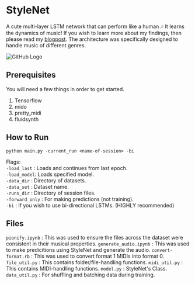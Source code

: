 # StyleNet
A cute multi-layer LSTM network that can perform like a human 🎶 It learns the dynamics of music! If you wish to learn more about my findings, then please read my [blogpost](http://imanmalik.com/cs/2017/06/05/neural-style.html). The architecture was specifically designed to handle music of different genres.

![GitHub Logo](http://imanmalik.com/assets/img/stylenet.png)



## Prerequisites
You will need a few things in order to get started. 

1. Tensorflow
2. mido
3. pretty_midi
4. fluidsynth

## How to Run
``` python main.py -current_run <name-of-session> -bi ```

Flags:  
`-load_last` : Loads and continues from last epoch.  
`-load_model`: Loads specified model.  
`-data_dir` : Directory of datasets.  
`-data_set` : Dataset name.  
`-runs_dir` : Directory of session files.  
`-forward_only` : For making predictions (not training).  
`-bi` : If you wish to use bi-directional LSTMs. (HIGHLY recommended)

## Files
`pionify.ipynb` : This was used to ensure the files across the dataset were consistent in their musical properties.
`generate_audio.ipynb` : This was used to make predicitions using StyleNet and generate the audio.
`convert-format.rb` : This was used to convert format 1 MIDIs into format 0.
`file_util.py` : This contains folder/file-handling functions.
`midi_util.py` : This contains MIDI-handling functions.
`model.py` : StyleNet's Class.
`data_util.py` : For shuffling and batching data during training.

